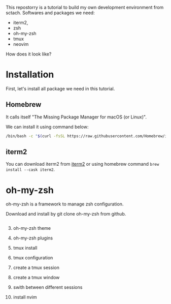This repostorry is a tutorial to build my own development environment from sctach. Softwares and packages we need:

- iterm2,
- zsh
- oh-my-zsh
- tmux
- neovim

How does it look like?

# Installation

First, let's install all package we need in this tutorial.

## Homebrew

It calls itself "The Missing Package Manager for macOS (or Linux)".

We can install it using command below:

```bash
/bin/bash -c "$(curl -fsSL https://raw.githubusercontent.com/Homebrew/install/HEAD/install.sh)"`

```

## iterm2

You can download iterm2 from [iterm2](https://iterm2.com/) or using homebrew command `brew install --cask iterm2`.

# oh-my-zsh

oh-my-zsh is a framework to manage zsh configuration.

Download and install by git clone oh-my-zsh from github.

```bash

```

3. oh-my-zsh theme

4. oh-my-zsh plugins


5. tmux install

6. tmux configuration

7. create a tmux session

8. create a tmux window

9. swith between different sessions

10. install nvim

